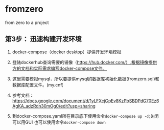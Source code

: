 # fromzero

from zero to a project

## 第3步： 迅速构建开发环境

1. docker-compose（docker desktop）提供开发环境模拟

2. 登陆dockerhub查询需要的镜像（https://hub.docker.com/）,根据镜像提供方的文档和实际需求编写docker-compose文件。

3. 这里需要模拟mysql，所以要提供mysql的数据库初始化数据(fromzero.sql)和数据库配置文件。(my.cnf)

4. 参考文档：https://docs.google.com/document/d/1yLFXcjGpEv8KzPbSBDPdG70Ez6AgKA_adzRdn30mOg0/edit?usp=sharing

5. 到docker-compose.yaml所在目录底下使用命令`docker-compose up -d`;关闭可以用GUI 也可以使用命令`docker-compose down`
